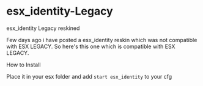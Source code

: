 # esx_identity-Legacy
esx_identity Legacy reskined



Few days ago i have posted a esx_identity  reskin which was not compatible with ESX LEGACY. So here's this one which is compatible with ESX LEGACY.

How to Install

Place it in your esx folder and add `start esx_identity` to your cfg



